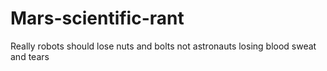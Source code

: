 # Mars-scientific-rant
Really robots should lose nuts and bolts not astronauts losing blood sweat and tears
